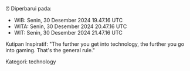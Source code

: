 ⏰ Diperbarui pada:
- WIB: Senin, 30 Desember 2024 19.47.16 UTC
- WITA: Senin, 30 Desember 2024 20.47.16 UTC
- WIT: Senin, 30 Desember 2024 21.47.16 UTC

Kutipan Inspiratif:
"The further you get into technology, the further you go into gaming. That's the general rule."


Kategori: technology

